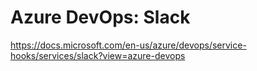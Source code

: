# Azure DevOps: Slack

https://docs.microsoft.com/en-us/azure/devops/service-hooks/services/slack?view=azure-devops